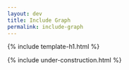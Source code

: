 ```yaml
---
layout: dev
title: Include Graph
permalink: include-graph
---
```


{% include template-h1.html %}

{% include under-construction.html %}